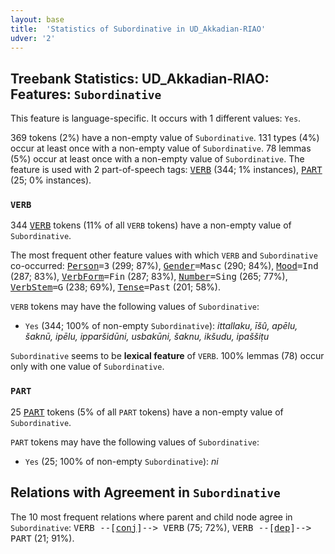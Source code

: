 ```yaml
---
layout: base
title:  'Statistics of Subordinative in UD_Akkadian-RIAO'
udver: '2'
---
```


## Treebank Statistics: UD_Akkadian-RIAO: Features: `Subordinative`

This feature is language-specific.
It occurs with 1 different values: `Yes`.

369 tokens (2%) have a non-empty value of `Subordinative`.
131 types (4%) occur at least once with a non-empty value of `Subordinative`.
78 lemmas (5%) occur at least once with a non-empty value of `Subordinative`.
The feature is used with 2 part-of-speech tags: <tt><a href="akk_riao-pos-VERB.html">VERB</a></tt> (344; 1% instances), <tt><a href="akk_riao-pos-PART.html">PART</a></tt> (25; 0% instances).

### `VERB`

344 <tt><a href="akk_riao-pos-VERB.html">VERB</a></tt> tokens (11% of all `VERB` tokens) have a non-empty value of `Subordinative`.

The most frequent other feature values with which `VERB` and `Subordinative` co-occurred: <tt><a href="akk_riao-feat-Person.html">Person</a></tt><tt>=3</tt> (299; 87%), <tt><a href="akk_riao-feat-Gender.html">Gender</a></tt><tt>=Masc</tt> (290; 84%), <tt><a href="akk_riao-feat-Mood.html">Mood</a></tt><tt>=Ind</tt> (287; 83%), <tt><a href="akk_riao-feat-VerbForm.html">VerbForm</a></tt><tt>=Fin</tt> (287; 83%), <tt><a href="akk_riao-feat-Number.html">Number</a></tt><tt>=Sing</tt> (265; 77%), <tt><a href="akk_riao-feat-VerbStem.html">VerbStem</a></tt><tt>=G</tt> (238; 69%), <tt><a href="akk_riao-feat-Tense.html">Tense</a></tt><tt>=Past</tt> (201; 58%).

`VERB` tokens may have the following values of `Subordinative`:

* `Yes` (344; 100% of non-empty `Subordinative`): <em>ittallaku, īšû, apēlu, šaknū, ipēlu, ipparšidūni, usbakūni, šaknu, ikšudu, ipaššiṭu</em>

`Subordinative` seems to be **lexical feature** of `VERB`. 100% lemmas (78) occur only with one value of `Subordinative`.

### `PART`

25 <tt><a href="akk_riao-pos-PART.html">PART</a></tt> tokens (5% of all `PART` tokens) have a non-empty value of `Subordinative`.

`PART` tokens may have the following values of `Subordinative`:

* `Yes` (25; 100% of non-empty `Subordinative`): <em>ni</em>

## Relations with Agreement in `Subordinative`

The 10 most frequent relations where parent and child node agree in `Subordinative`:
<tt>VERB --[<tt><a href="akk_riao-dep-conj.html">conj</a></tt>]--> VERB</tt> (75; 72%),
<tt>VERB --[<tt><a href="akk_riao-dep-dep.html">dep</a></tt>]--> PART</tt> (21; 91%).

